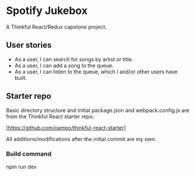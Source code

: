 # Spotify Jukebox

A Thinkful React/Redux capstone project.

## User stories
* As a user, I can search for songs by artist or title.
* As a user, I can add a song to the queue.
* As a user, I can listen to the queue, which I and/or other users have built.

## Starter repo 
Basic directory structure and initial package.json and webpack.config.js are from the Thinkful React starter repo:

  [https://github.com/oampo/thinkful-react-starter]

All additions/modifications after the initial commit are my own.

### Build command
npm run dev

